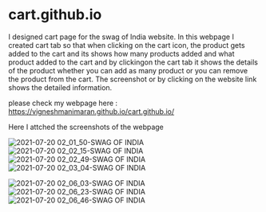 # cart.github.io
 
I designed cart page for the swag of India website. In this webpage I created cart tab so that when clicking on the cart icon, the product gets added to the cart and its shows  how many products added and what product added to the cart and by clickingon the cart tab it shows the details of the product whether you can add as many product or you can remove the product from the cart.
The screenshot or by clicking on the website link shows the detailed information.

please check my webpage here : https://vigneshmanimaran.github.io/cart.github.io/

Here I attched the screenshots of the webpage

![2021-07-20 02_01_50-SWAG OF INDIA](https://user-images.githubusercontent.com/76697341/126246723-7c4317ea-1ece-4dc0-803a-1488394b0e19.png)
![2021-07-20 02_02_15-SWAG OF INDIA](https://user-images.githubusercontent.com/76697341/126246724-c69586fa-480f-4bc6-826d-e6fd1f052578.png)
![2021-07-20 02_02_49-SWAG OF INDIA](https://user-images.githubusercontent.com/76697341/126246726-62ac8cd7-95e1-473a-bba3-545cf38b9bab.png)
![2021-07-20 02_03_04-SWAG OF INDIA](https://user-images.githubusercontent.com/76697341/126246731-f4c5bf47-dbc7-458d-863c-0040fc1147ed.png)


![2021-07-20 02_06_03-SWAG OF INDIA](https://user-images.githubusercontent.com/76697341/126246982-4299db2f-77cf-42a3-842a-3865ef1c616b.png)
![2021-07-20 02_06_23-SWAG OF INDIA](https://user-images.githubusercontent.com/76697341/126246984-78db717d-1bfe-47be-b476-0dac7d809d11.png)
![2021-07-20 02_06_46-SWAG OF INDIA](https://user-images.githubusercontent.com/76697341/126246985-e369aacf-afac-488f-a152-bb33cc5fe8b9.png)



